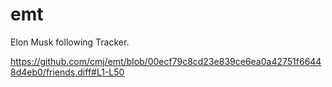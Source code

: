 # emt
Elon Musk following Tracker.

https://github.com/cmj/emt/blob/00ecf79c8cd23e839ce6ea0a42751f66448d4eb0/friends.diff#L1-L50
